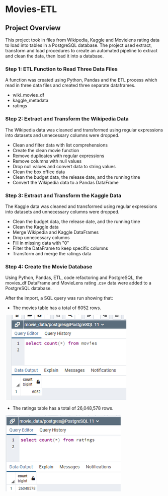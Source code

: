 # Movies-ETL

## Project Overview

This project took in files from Wikipedia, Kaggle and Movielens rating data to load into tables in a PostgreSQL database. The project used extract, transform and load procedures to create an automated pipeline to extract and clean the data, then load it into a database.


### Step 1: ETL Function to Read Three Data Files

A function was created using Python, Pandas and the ETL process which read in three data files and created three separate dataframes. 

- wiki_movies_df
- kaggle_metadata
- ratings

### Step 2: Extract and Transform the Wikipedia Data 

The Wikipedia data was cleaned and transformed using regular expressions into datasets and unnecessary columns were dropped.

- Clean and filter data with list comprehensions
- Create the clean movie function
- Remove duplicates with regular expressions
- Remove columns with null values
- Drop null values and convert data to string values
- Clean the box office data
- Clean the budget data, the release date, and the running time
- Convert the Wikipedia data to a Pandas DataFrame

### Step 3: Extract and Transform the Kaggle Data

The Kaggle data was cleaned and transformed using regular expressions into  datasets and unnecessary columns were dropped.

- Clean the budget data, the release date, and the running time
- Clean the Kaggle data
- Merge Wikipedia and Kaggle DataFrames
- Drop unnecessary columns
- Fill in missing data with "0"
- Filter the DataFrame to keep specific columns
- Transform and merge the ratings data

### Step 4: Create the Movie Database 

Using Python, Pandas, ETL, code refactoring and PostgreSQL, the movies_df DataFrame and MovieLens rating .csv data were added to a PostgreSQL database.

After the import, a SQL query was run showing that:

- The movies table has a total of 6052 rows.

![movies_query.png](/Resources/movies_query.png)

- The ratings table has a total of 26,048,578 rows.

![ratings_query.png](/Resources/ratings_query.png)




